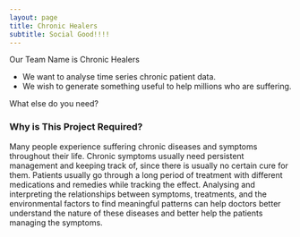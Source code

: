 ```yaml
---
layout: page
title: Chronic Healers
subtitle: Social Good!!!!
---
```


Our Team Name is Chronic Healers

- We want to analyse time series chronic patient data.
- We wish to generate something useful to help millions who are suffering.

What else do you need?

### Why is This Project Required?
Many people experience suffering chronic diseases and symptoms throughout their life. Chronic
symptoms usually need persistent management and keeping track of, since there is usually no
certain cure for them. Patients usually go through a long period of treatment with different
medications and remedies while tracking the effect.
Analysing and interpreting the relationships between symptoms, treatments, and the
environmental factors to find meaningful patterns can help doctors better understand the nature
of these diseases and better help the patients managing the symptoms.

